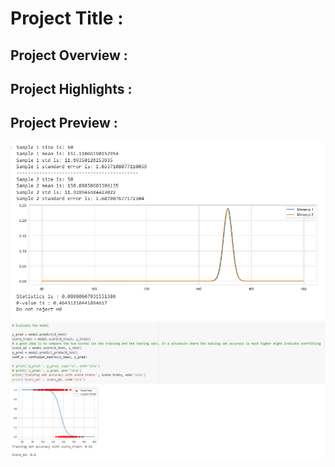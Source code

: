 # Project Title :

## Project Overview :


## Project Highlights :

## Project Preview :

<img src="Images/Do not reject H0.png">
<img src="Images/Patients only in relation to the second completed measurement.png">

